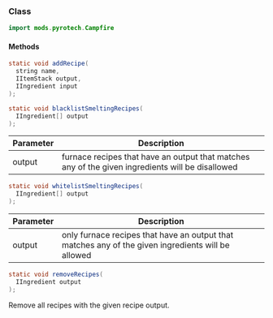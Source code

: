 
### Class

```java
import mods.pyrotech.Campfire
```

#### Methods

```java
static void addRecipe(
  string name, 
  IItemStack output, 
  IIngredient input
);
```


```java
static void blacklistSmeltingRecipes(
  IIngredient[] output
);
```

|Parameter|Description|
|---------|-----------|
|output|furnace recipes that have an output that matches any of the given ingredients will be disallowed|

```java
static void whitelistSmeltingRecipes(
  IIngredient[] output
);
```

|Parameter|Description|
|---------|-----------|
|output|only furnace recipes that have an output that matches any of the given ingredients will be allowed|

```java
static void removeRecipes(
  IIngredient output
);
```

Remove all recipes with the given recipe output.
